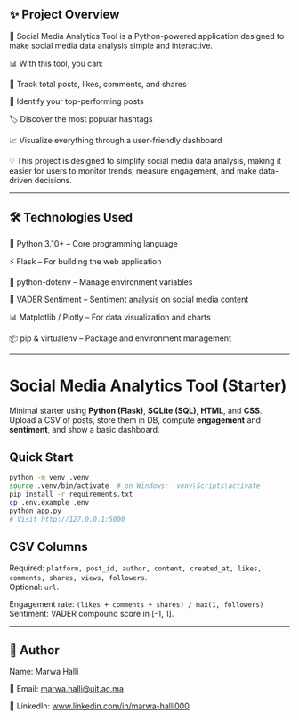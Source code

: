 ## ✨ Project Overview

🚀 Social Media Analytics Tool is a Python-powered application designed to make social media data analysis simple and interactive.

📊 With this tool, you can:

🔢 Track total posts, likes, comments, and shares

🌟 Identify your top-performing posts

🏷️ Discover the most popular hashtags

📈 Visualize everything through a user-friendly dashboard

💡 This project is designed to simplify social media data analysis, making it easier for users to monitor trends, measure engagement, and make data-driven decisions.

----- 

## 🛠️ Technologies Used

🐍 Python 3.10+ – Core programming language

⚡ Flask – For building the web application

🌿 python-dotenv – Manage environment variables

🧠 VADER Sentiment – Sentiment analysis on social media content

📊 Matplotlib / Plotly – For data visualization and charts

📦 pip & virtualenv – Package and environment management


------


# Social Media Analytics Tool (Starter)

Minimal starter using **Python (Flask)**, **SQLite (SQL)**, **HTML**, and **CSS**.  
Upload a CSV of posts, store them in DB, compute **engagement** and **sentiment**, and show a basic dashboard.

## Quick Start

```bash
python -m venv .venv
source .venv/bin/activate  # on Windows: .venv\Scripts\activate
pip install -r requirements.txt
cp .env.example .env
python app.py
# Visit http://127.0.0.1:5000
```

## CSV Columns
Required: `platform, post_id, author, content, created_at, likes, comments, shares, views, followers`.  
Optional: `url`.

Engagement rate: `(likes + comments + shares) / max(1, followers)`  
Sentiment: VADER compound score in [-1, 1].

----

## 👤 Author

Name: Marwa Halli

📧 Email: marwa.halli@uit.ac.ma

💼 LinkedIn: www.linkedin.com/in/marwa-halli000
